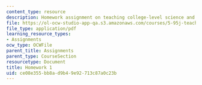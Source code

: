 ```yaml
---
content_type: resource
description: Homework assignment on teaching college-level science and engineering.
file: https://ol-ocw-studio-app-qa.s3.amazonaws.com/courses/5-95j-teaching-college-level-science-and-engineering-spring-2009/ce08e355bb8ad9b49e92713c87a0c23b_MIT5_95js09_hw01.pdf
file_type: application/pdf
learning_resource_types:
- Assignments
ocw_type: OCWFile
parent_title: Assignments
parent_type: CourseSection
resourcetype: Document
title: Homework 1
uid: ce08e355-bb8a-d9b4-9e92-713c87a0c23b
---
```

